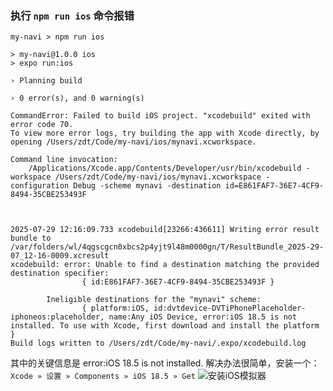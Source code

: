 ### 执行 `npm run ios` 命令报错

```shell
my-navi > npm run ios

> my-navi@1.0.0 ios
> expo run:ios

› Planning build

› 0 error(s), and 0 warning(s)

CommandError: Failed to build iOS project. "xcodebuild" exited with error code 70.
To view more error logs, try building the app with Xcode directly, by opening /Users/zdt/Code/my-navi/ios/mynavi.xcworkspace.

Command line invocation:
    /Applications/Xcode.app/Contents/Developer/usr/bin/xcodebuild -workspace /Users/zdt/Code/my-navi/ios/mynavi.xcworkspace -configuration Debug -scheme mynavi -destination id=E861FAF7-36E7-4CF9-8494-35CBE253493F



2025-07-29 12:16:09.733 xcodebuild[23266:436611] Writing error result bundle to /var/folders/wl/4qgscgcn0xbcs2p4yjt9l48m0000gn/T/ResultBundle_2025-29-07_12-16-0009.xcresult
xcodebuild: error: Unable to find a destination matching the provided destination specifier:
                { id:E861FAF7-36E7-4CF9-8494-35CBE253493F }

        Ineligible destinations for the "mynavi" scheme:
                { platform:iOS, id:dvtdevice-DVTiPhonePlaceholder-iphoneos:placeholder, name:Any iOS Device, error:iOS 18.5 is not installed. To use with Xcode, first download and install the platform }
Build logs written to /Users/zdt/Code/my-navi/.expo/xcodebuild.log
```

其中的关键信息是 error:iOS 18.5 is not installed.
解决办法很简单，安装一个：`Xcode » 设置 » Components » iOS 18.5 » Get`
![安装iOS模拟器](https://lib.zhaiduting.work.gd/uPic/%E5%AE%89%E8%A3%85iOS%E6%A8%A1%E6%8B%9F%E5%99%A8.png)
